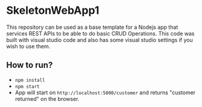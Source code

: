 # SkeletonWebApp1

This repository can be used as a base template for a Nodejs app that services REST APIs to be able to do basic CRUD Operations. This code was built with visual studio code and also has some visual studio settings if you wish to use them.

## How to run?
* `npm install`
* `npm start`
* App will start on `http://localhost:5000/customer` and returns "customer returned" on the browser.